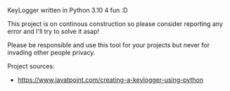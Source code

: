 KeyLogger written in Python 3.10 4 fun :D

This project is on continous construction so please consider reporting any error and I'll try to solve it asap!

Please be responsible and use this tool for your projects but never for invading other people privacy.

Project sources:

- https://www.javatpoint.com/creating-a-keylogger-using-python